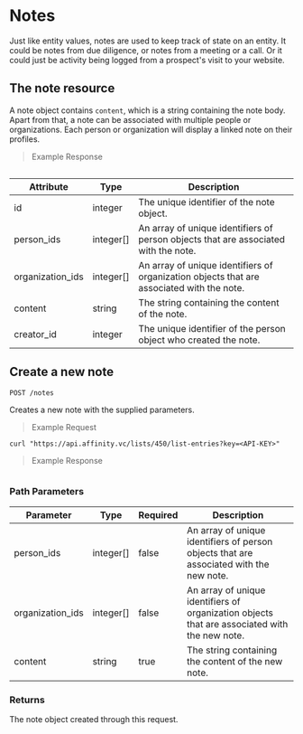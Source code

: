 # Notes
Just like entity values, notes are used to keep track of state on an entity. It could be
notes from due diligence, or notes from a meeting or a call. Or it could just be activity being
logged from a prospect's visit to your website.

## The note resource
A note object contains `content`, which is a string containing the note body. Apart from that,
a note can be associated with multiple people or organizations. Each person or organization will display
a linked note on their profiles.

> Example Response

```json
```


Attribute | Type | Description
--------- | ------- | -----------
id | integer | The unique identifier of the note object.
person_ids | integer[] | An array of unique identifiers of person objects that are associated with the note.
organization_ids | integer[] | An array of unique identifiers of organization objects that are associated with the note.
content | string | The string containing the content of the note.
creator_id | integer | The unique identifier of the person object who created the note.

## Create a new note
`POST /notes`

Creates a new note with the supplied parameters.

> Example Request

```shell
curl "https://api.affinity.vc/lists/450/list-entries?key=<API-KEY>"
```
> Example Response

```json
```

### Path Parameters

Parameter | Type | Required | Description
--------- | ------- | ---------- | -----------
person_ids | integer[] | false | An array of unique identifiers of person objects that are associated with the new note.
organization_ids | integer[] | false | An array of unique identifiers of organization objects that are associated with the new note.
content | string | true | The string containing the content of the new note.

### Returns
The note object created through this request.
